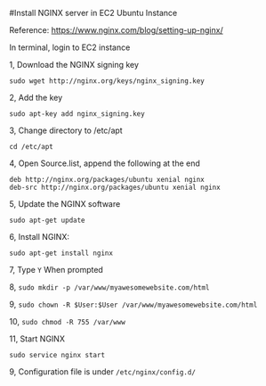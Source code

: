 #Install NGINX server in EC2 Ubuntu Instance

Reference: https://www.nginx.com/blog/setting-up-nginx/

In terminal, login to EC2 instance

1, Download the NGINX signing key

`sudo wget http://nginx.org/keys/nginx_signing.key`

2, Add the key

`sudo apt-key add nginx_signing.key`

3, Change directory to /etc/apt

`cd /etc/apt `

4, Open Source.list, append the following at the end

``` 
deb http://nginx.org/packages/ubuntu xenial nginx
deb-src http://nginx.org/packages/ubuntu xenial nginx
```

5, Update the NGINX software

`sudo apt-get update`

6, Install NGINX:

`sudo apt-get install nginx`

7, Type `Y` When prompted

8, `sudo mkdir -p /var/www/myawesomewebsite.com/html`

9, `sudo chown -R $User:$User /var/www/myawesomewebsite.com/html`

10, `sudo chmod -R 755 /var/www`

11, Start NGINX

`sudo service nginx start`

9, Configuration file is under `/etc/nginx/config.d/`


